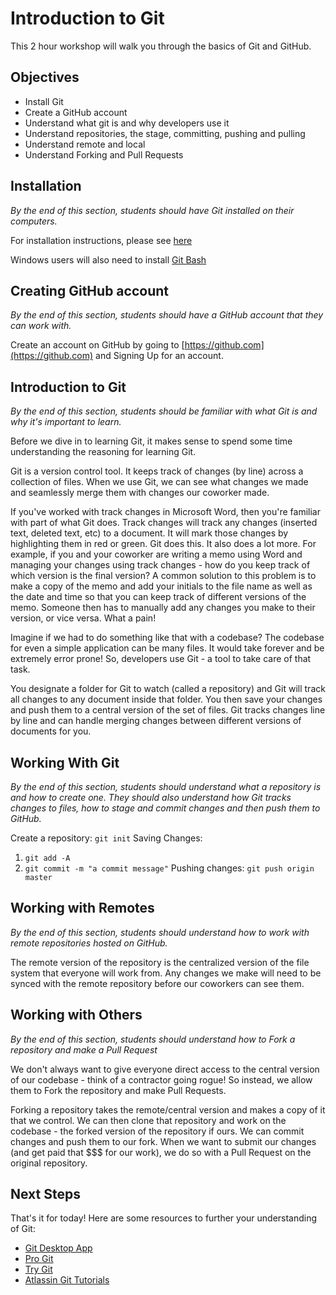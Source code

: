 # Introduction to Git

This 2 hour workshop will walk you through the basics of Git and GitHub.

## Objectives
- Install Git
- Create a GitHub account
- Understand what git is and why developers use it
- Understand repositories, the stage, committing, pushing and pulling
- Understand remote and local
- Understand Forking and Pull Requests

## Installation
_By the end of this section, students should have Git installed on their computers._

For installation instructions, please see [here](https://git-scm.com/book/en/v2/Getting-Started-Installing-Git)

Windows users will also need to install [Git Bash](https://git-for-windows.github.io)

## Creating GitHub account
_By the end of this section, students should have a GitHub account that they can work with._

Create an account on GitHub by going to [https://github.com](https://github.com) and Signing Up for an account. 

## Introduction to Git
_By the end of this section, students should be familiar with what Git is and why it's important to learn._

Before we dive in to learning Git, it makes sense to spend some time
understanding the reasoning for learning Git.

Git is a version control tool. It keeps track of changes (by line)
across a collection of files. When we use Git, we can see what changes
we made and seamlessly merge them with changes our coworker made.

If you've worked with track changes in Microsoft Word, then you're
familiar with part of what Git does. Track changes will track any
changes (inserted text, deleted text, etc) to a document. It will mark
those changes by highlighting them in red or green. Git does this. It
also does a lot more. For example, if you and your coworker are writing
a memo using Word and managing your changes using track changes - how do
you keep track of which version is the final version? A common solution
to this problem is to make a copy of the memo and add your initials to
the file name as well as the date and time so that you can keep track of
different versions of the memo. Someone then has to manually add any
changes you make to their version, or vice versa. What a pain!

Imagine if we had to do something like that with a codebase? The
codebase for even a simple application can be many files. It would take
forever and be extremely error prone! So, developers use Git - a tool to
take care of that task.

You designate a folder for Git to watch (called a repository) and Git
will track all changes to any document inside that folder. You then save
your changes and push them to a central version of the set of files. Git
tracks changes line by line and can handle merging changes between
different versions of documents for you.

## Working With Git
_By the end of this section, students should understand what a repository is and how to create one. They should also understand how Git tracks changes to files, how to stage and commit changes and then push them to GitHub._

Create a repository: `git init`
Saving Changes:
  1. `git add -A`
  2. `git commit -m "a commit message"`
Pushing changes: `git push origin master`

## Working with Remotes
_By the end of this section, students should understand how to work with remote repositories hosted on GitHub._

The remote version of the repository is the centralized version of the
file system that everyone will work from. Any changes we make will need
to be synced with the remote repository before our coworkers can see
them.

## Working with Others
_By the end of this section, students should understand how to Fork a repository and make a Pull Request_

We don't always want to give everyone direct access to the central
version of our codebase - think of a contractor going rogue! So instead,
we allow them to Fork the repository and make Pull Requests.

Forking a repository takes the remote/central version and makes a copy
of it that we control. We can then clone that repository and work on the
codebase - the forked version of the repository if ours. We can commit
changes and push them to our fork. When we want to submit our changes
(and get paid that $$$ for our work), we do so with a Pull Request on
the original repository.

## Next Steps
That's it for today! Here are some resources to further your understanding of Git:
- [Git Desktop App](https://desktop.github.com)
- [Pro Git](https://git-scm.com/book/en/v2)
- [Try Git](https://try.github.io/levels/1/challenges/1)
- [Atlassin Git Tutorials](https://www.atlassian.com/git/tutorials)
